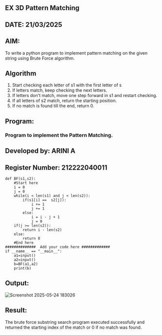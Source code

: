 ## EX 3D Pattern Matching
## DATE: 21/03/2025
## AIM:
To write a python program to implement pattern matching on the given string using Brute Force algorithm.

## Algorithm
1. Start checking each letter of s1 with the first letter of s
2. If letters match, keep checking the next letters.
3. If letters don't match, move one step forward in s1 and restart checking.
4. If all letters of s2 match, return the starting position. 
5. If no match is found till the end, return 0.  

## Program:

### Program to implement the Pattern Matching.
## Developed by: ARINI A
## Register Number: 212222040011
```
def BF(s1,s2):
    #Start here
    i = 0
    j = 0
    while(i < len(s1) and j < len(s2)):
        if(s1[i] ==  s2[j]):
            i += 1
            j += 1
        else:
            i = i - j + 1
            j = 0
    if(j >= len(s2)):
        return i - len(s2)
    else:
        return 0
    #End here
##############  Add your code here #############
if __name__ == "__main__":
    a1=input() 
    a2=input() 
    b=BF(a1,a2)
    print(b)
```
## Output:
![Screenshot 2025-05-24 183026](https://github.com/user-attachments/assets/d43e8d9c-3c38-4b06-866a-a3b350935e28)

## Result:
The brute force substring search program executed successfully and returned the starting index of the match or 0 if no match was found.
